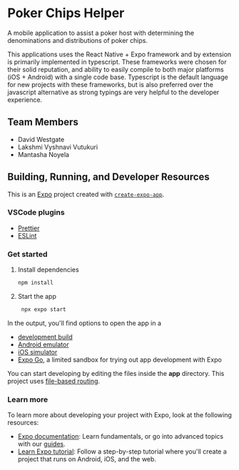 # Poker Chips Helper

A mobile application to assist a poker host with determining the denominations and distributions of poker chips.

This applications uses the React Native + Expo framework and by extension is primarily implemented in typescript. These frameworks were chosen for their solid reputation, and ability to easily compile to both major platforms (iOS + Android) with a single code base. Typescript is the default language for new projects with these frameworks, but is also preferred over the javascript alternative as strong typings are very helpful to the developer experience.

## Team Members

- David Westgate
- Lakshmi Vyshnavi Vutukuri
- Mantasha Noyela

## Building, Running, and Developer Resources

This is an [Expo](https://expo.dev) project created with [`create-expo-app`](https://www.npmjs.com/package/create-expo-app).

### VSCode plugins

- [Prettier](https://marketplace.visualstudio.com/items?itemName=esbenp.prettier-vscode)
- [ESLint](https://marketplace.visualstudio.com/items?itemName=dbaeumer.vscode-eslint)

### Get started

1. Install dependencies

   ```bash
   npm install
   ```

2. Start the app

   ```bash
    npx expo start
   ```

In the output, you'll find options to open the app in a

- [development build](https://docs.expo.dev/develop/development-builds/introduction/)
- [Android emulator](https://docs.expo.dev/workflow/android-studio-emulator/)
- [iOS simulator](https://docs.expo.dev/workflow/ios-simulator/)
- [Expo Go](https://expo.dev/go), a limited sandbox for trying out app development with Expo

You can start developing by editing the files inside the **app** directory. This project uses [file-based routing](https://docs.expo.dev/router/introduction).

### Learn more

To learn more about developing your project with Expo, look at the following resources:

- [Expo documentation](https://docs.expo.dev/): Learn fundamentals, or go into advanced topics with our [guides](https://docs.expo.dev/guides).
- [Learn Expo tutorial](https://docs.expo.dev/tutorial/introduction/): Follow a step-by-step tutorial where you'll create a project that runs on Android, iOS, and the web.
